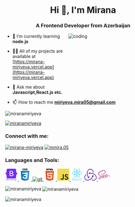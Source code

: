 <h1 align="center">Hi 👋, I'm Mirana</h1>
<h3 align="center">A Frontend Developer from Azerbaijan</h3>
<img align="right" height="180px" width="300px" src="https://media0.giphy.com/media/hpXdHPfFI5wTABdDx9/giphy.gif?cid=6c09b952q4ondouikoggjukuka04vaiyhbijjfzk5xkmoy1h&ep=v1_internal_gif_by_id&rid=giphy.gif&ct=g" alt="coding"> 

- 🌱 I’m currently learning **node.js**

- 👨‍💻 All of my projects are available at [https://mirana-miriyeva.vercel.app](https://mirana-miriyeva.vercel.app)

- 💬 Ask me about **Javascript,React.js etc.**

- 📫 How to reach me **miriyeva.mira05@gmail.com**

<p  align="left"> <img src="https://komarev.com/ghpvc/?username=miranamiriyeva&label=Profile%20views&color=0e75b6&style=flat" alt="miranamiriyeva" /> </p>

<p align="left"> <a href="https://github.com/ryo-ma/github-profile-trophy"><img src="https://github-profile-trophy.vercel.app/?username=miranamiriyeva" alt="miranamiriyeva" /></a> </p>

<h3 align="left">Connect with me:</h3>
<p align="left">
<a href="https://linkedin.com/in/miranə-miriyeva" target="blank"><img align="center" src="https://raw.githubusercontent.com/rahuldkjain/github-profile-readme-generator/master/src/images/icons/Social/linked-in-alt.svg" alt="miranə-miriyeva" height="30" width="40" /></a>
<a href="https://instagram.com/mmira.05" target="blank"><img align="center" src="https://raw.githubusercontent.com/rahuldkjain/github-profile-readme-generator/master/src/images/icons/Social/instagram.svg" alt="mmira.05" height="30" width="40" /></a>
</p>

<h3 align="left">Languages and Tools:</h3>
<p align="left"> <a href="https://getbootstrap.com" target="_blank" rel="noreferrer"> <img src="https://raw.githubusercontent.com/devicons/devicon/master/icons/bootstrap/bootstrap-plain-wordmark.svg" alt="bootstrap" width="40" height="40"/> </a> <a href="https://www.w3schools.com/css/" target="_blank" rel="noreferrer"> <img src="https://raw.githubusercontent.com/devicons/devicon/master/icons/css3/css3-original-wordmark.svg" alt="css3" width="40" height="40"/> </a> <a href="https://git-scm.com/" target="_blank" rel="noreferrer"> <img src="https://www.vectorlogo.zone/logos/git-scm/git-scm-icon.svg" alt="git" width="40" height="40"/> </a> <a href="https://www.w3.org/html/" target="_blank" rel="noreferrer"> <img src="https://raw.githubusercontent.com/devicons/devicon/master/icons/html5/html5-original-wordmark.svg" alt="html5" width="40" height="40"/> </a> <a href="https://developer.mozilla.org/en-US/docs/Web/JavaScript" target="_blank" rel="noreferrer"> <img src="https://raw.githubusercontent.com/devicons/devicon/master/icons/javascript/javascript-original.svg" alt="javascript" width="40" height="40"/> </a> <a href="https://reactjs.org/" target="_blank" rel="noreferrer"> <img src="https://raw.githubusercontent.com/devicons/devicon/master/icons/react/react-original-wordmark.svg" alt="react" width="40" height="40"/> </a> <a href="https://redux.js.org" target="_blank" rel="noreferrer"> <img src="https://raw.githubusercontent.com/devicons/devicon/master/icons/redux/redux-original.svg" alt="redux" width="40" height="40"/> </a> <a href="https://sass-lang.com" target="_blank" rel="noreferrer"> <img src="https://raw.githubusercontent.com/devicons/devicon/master/icons/sass/sass-original.svg" alt="sass" width="40" height="40"/> </a> </p>

<p><img align="left" src="https://github-readme-stats.vercel.app/api/top-langs?username=miranamiriyeva&show_icons=true&locale=en&layout=compact" alt="miranamiriyeva" /></p>

<p>&nbsp;<img align="center" src="https://github-readme-stats.vercel.app/api?username=miranamiriyeva&show_icons=true&locale=en" alt="miranamiriyeva" /></p>

<p><img align="center" src="https://github-readme-streak-stats.herokuapp.com/?user=miranamiriyeva&" alt="miranamiriyeva" /></p>
